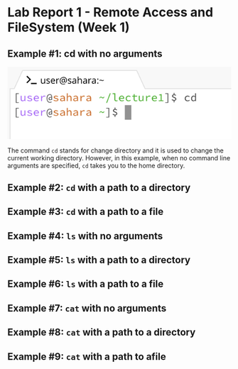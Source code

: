 # Lab Report 1 - Remote Access and FileSystem (Week 1)

## Example #1: cd with no arguments
![Image](example1.1)

The command `cd` stands for change directory and it is used to change the current working directory. However, in this example, when no command line arguments are specified, `cd` takes you to the home directory. 

## Example #2: `cd` with a path to a directory

## Example #3: `cd` with a path to a file 

## Example #4: `ls` with no arguments

## Example #5: `ls` with a path to a directory

## Example #6: `ls` with a path to a file

## Example #7: `cat` with no arguments

## Example #8: `cat` with a path to a directory

## Example #9: `cat` with a path to afile 
